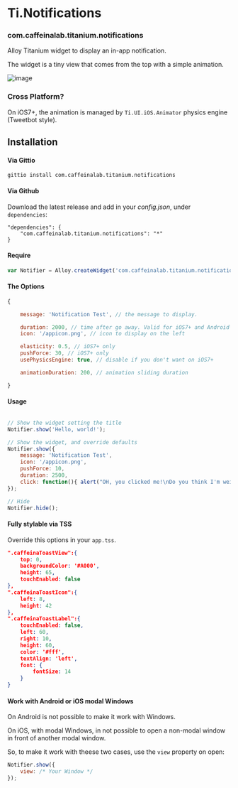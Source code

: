 # Ti.Notifications

### com.caffeinalab.titanium.notifications

Alloy Titanium widget to display an in-app notification.

The widget is a tiny view that comes from the top with a simple animation.

![image](http://cl.ly/image/2j462U291g3e/b.gif)

### Cross Platform?

On iOS7+, the animation is managed by `Ti.UI.iOS.Animator` physics engine (Tweetbot style).

## Installation

#### Via Gittio

```
gittio install com.caffeinalab.titanium.notifications
```

#### Via Github

Download the latest release and add in your *config.json*, under `dependencies`:

```
"dependencies": {
    "com.caffeinalab.titanium.notifications": "*"
}
```

#### Require

```javascript
var Notifier = Alloy.createWidget('com.caffeinalab.titanium.notifications', /* options */);
```

#### The Options

```javascript
{

	message: 'Notification Test', // the message to display.

	duration: 2000, // time after go away. Valid for iOS7+ and Android
	icon: '/appicon.png', // icon to display on the left

	elasticity: 0.5, // iOS7+ only
	pushForce: 30, // iOS7+ only
	usePhysicsEngine: true, // disable if you don't want on iOS7+

	animationDuration: 200, // animation sliding duration

}
```

#### Usage

```javascript

// Show the widget setting the title
Notifier.show('Hello, world!');

// Show the widget, and override defaults
Notifier.show({
	message: 'Notification Test',
	icon: '/appicon.png',
	pushForce: 10,
	duration: 2500,
	click: function(){ alert("OH, you clicked me!\nDo you think I'm weird?"); }
});

// Hide
Notifier.hide();

```

#### Fully stylable via TSS

Override this options in your `app.tss`.

```json
".caffeinaToastView":{
	top: 0,
	backgroundColor: '#A000',
	height: 65,
	touchEnabled: false
},
".caffeinaToastIcon":{
	left: 8,
	height: 42
},
".caffeinaToastLabel":{
	touchEnabled: false,
	left: 60,
	right: 10,
	height: 60,
	color: '#fff',
	textAlign: 'left',
	font: {
		fontSize: 14
	}
}
```

#### Work with Android or iOS modal Windows

On Android is not possible to make it work with Windows.

On iOS, with modal Windows, in not possible to open a non-modal window in front of another modal window.

So, to make it work with theese two cases, use the `view` property on open:

```javascript
Notifier.show({
	view: /* Your Window */
});
```
